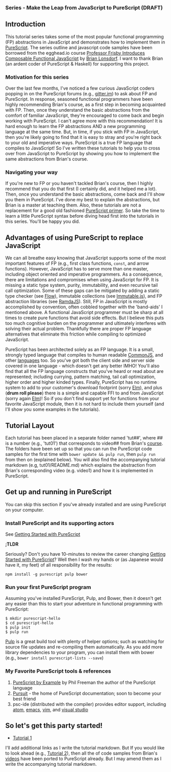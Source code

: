 ### Series - Make the Leap from JavaScript to PureScript (DRAFT)

## Introduction

This tutorial series takes some of the most popular functional programming (FP) abstractions in JavaScript and demonstrates how to implement them in [PureScript](http://www.purescript.org). The series outline and javascript code samples have been borrowed from the egghead.io course [Professor Frisby Introduces Composable Functional JavaScript](https://egghead.io/courses/professor-frisby-introduces-composable-functional-javascript) by
[Brian Lonsdorf](https://github.com/DrBoolean).  I want to thank Brian (an ardent coder of PureScript & Haskell) for supporting this project.

### Motivation for this series

Over the last few months, I've noticed a few curious JavaScript coders popping in on the PureScript forums (e.g., [gitter.im](https://gitter.im/purescript/purescript)) to ask about FP and PureScript.  In response, seasoned functional programmers have been highly recommending Brian's course, as a first step in becoming acquainted with FP. Then, once they understand the basic abstractions from the comfort of familiar JavaScript, they're encouraged to come back and begin working with PureScript.  I can't agree more with this recommendation!  It is hard enough to learn the FP abstractions AND a new programming language at the same time.  But, in time, if you stick with FP in JavaScript, then you're likely going to find that it is easy to stray and you're right back to your old and imperative ways. PureScript is a true FP language that compiles to JavaScript!  So I've written these tutorials to help you to cross over from JavaScript to PureScript by showing you how to implement the same abstractions from Brian's course.

### Navigating your way

If you're new to FP or you haven't tackled Brian's course, then I highly recommend that you do that first (I certainly did, and it helped me a lot). Then, once you understand the basic abstractions, come back and I'll show you them in PureScript. I've done my best to explain the abstractions, but Brian is a master at teaching them.  Also, these tutorials are not a replacement for a good old fashioned [PureScript primer](https://leanpub.com/purescript). So take the time to learn a little PureScript syntax before diving head first into the tutorials in this series. You'll be happy you did.

## Advantages of using PureScript to replace JavaScript

We can all breathe easy knowing that JavaScript supports some of the most important features of FP (e.g., first class functions, `const`, and arrow functions).  However, JavaScript has to serve more than one master, including object oriented and imperative programmers.  As a consequence, there are limitations and compromises when using JavaScript for FP. It is missing a static type system, purity, immutability, and even recursive tail call optimization.  Some of these gaps can be mitigated by adding a static type checker (see [Flow](https://github.com/facebook/flow)), immutable collections (see [Immutable.js](https://facebook.github.io/immutable-js/)), and FP abstraction libraries (see [RamdaJS](http://ramdajs.com)). Still, FP in JavaScript is mostly accomplished by convention, often cobbled together with the 'band-aids' I mentioned above. A functional JavaScript programmer must be sharp at all times to create pure functions that avoid side effects.  But I believe this puts too much cognitive burden on the programmer and ultimately interferes with solving their actual problem.  Thankfully there are proper FP language alternatives that eliminate this friction while compiling to optimized JavaScript.

PureScript has been architected solely as an FP language. It is a small, strongly typed language that compiles to human readable [CommonJS](https://en.wikipedia.org/wiki/CommonJS), and other [languages](https://github.com/andyarvanitis/purescript-native) too. So you've got both the client side and server side covered in one language - which doesn't get any better IMHO!  You'll also find that all the FP language constructs that you've heard or read about are represented; including currying, pattern matching, tail call optimization, higher order and higher kinded types.  Finally, PureScript has no runtime system to add to your customer's download footprint (sorry [Elm](http://elm-lang.org)), and plus (**drum roll please**) there is a simple and capable FFI to and from JavaScript (sorry again [Elm](http://elm-lang.org))! So if you don't find support yet for functions from your favorite JavaScript module, then it is not hard to include them yourself (and I'll show you some examples in the tutorials).

## Tutorial Layout

Each tutorial has been placed in a separate folder named 'tut##', where ## is a number (e.g., 'tut01') that corresponds to video## from Brian's [course](https://egghead.io/courses/professor-frisby-introduces-composable-functional-javascript). The folders have been set up so that you can run the PureScript code samples for the first time with `bower update && pulp run`, then `pulp run` from then on (explained below).  You will also find the accompanying tutorial markdown (e.g, tut01/README.md) which explains the abstraction from Brian's corresponding video (e.g. video1) and how it is implemented in PureScript.

## Get up and running in PureScript

You can skip this section if you've already installed and are using PureScript on your computer.

### Install PureScript and its supporting actors
See [Getting Started with PureScript](http://www.purescript.org/learn/getting-started/)

**;TLDR**

Seriously? Don't you have 10-minutes to review the career changing [Getting Started with PureScript](http://www.purescript.org/learn/getting-started/)? Well then I wash my hands or (as Japanese would have it, my feet) of all responsibility for the results:
```
npm install -g purescript pulp bower

```
### Run your first PureScript program

Assuming you've installed PureScript, Pulp, and Bower, then it doesn't get any easier than this to start your adventure in functional programming with PureScript:

```
$ mkdir purescript-hello
$ cd purescript-hello
$ pulp init
$ pulp run
```
[Pulp](https://github.com/bodil/pulp) is a great build tool with plenty of helper options; such as watching for source file updates and re-compiling them automatically. As you add more library dependencies to your program, you can install them with bower (e.g., `bower install purescript-lists --save`)


### My Favorite PureScript tools & references

1. [PureScript by Example](https://leanpub.com/purescript/) by Phil Freeman the author of the PureScript language
2. [Pursuit](https://pursuit.purescript.org) - the home of PureScript documentation; soon to become your best friend
3. psc-ide (distributed with the compiler) provides editor support, including [atom](https://github.com/nwolverson/atom-ide-purescript), [emacs]( https://github.com/epost/psc-ide-emacs), [vim](https://github.com/FrigoEU/psc-ide-vim), and [visual studio]( https://github.com/nwolverson/vscode-ide-purescript)

## So let's get this party started!

* [Tutorial 1](https://github.com/adkelley/javascript-to-purescript/tree/master/tut01)

I'll add additional links as I write the tutorial markdown. But If you would like to look ahead (e.g., [Tutorial 2](https://github.com/adkelley/javascript-to-purescript/tree/master/tut02)), then all the of code samples from Brian's [videos](https://egghead.io/courses/professor-frisby-introduces-composable-functional-javascript) have been ported to PureScript already. But I may amend them as I write the accompanying tutorial markdown.  

